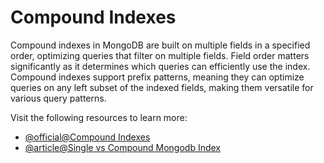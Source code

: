 # Compound Indexes

Compound indexes in MongoDB are built on multiple fields in a specified order, optimizing queries that filter on multiple fields. Field order matters significantly as it determines which queries can efficiently use the index. Compound indexes support prefix patterns, meaning they can optimize queries on any left subset of the indexed fields, making them versatile for various query patterns.

Visit the following resources to learn more:

- [@official@Compound Indexes](https://www.mongodb.com/docs/manual/core/indexes/index-types/index-compound/)
- [@article@Single vs Compound Mongodb Index](https://medium.com/@rakeebnazar/single-vs-compound-mongodb-index-in-depth-analysis-5319cfdd2ce)